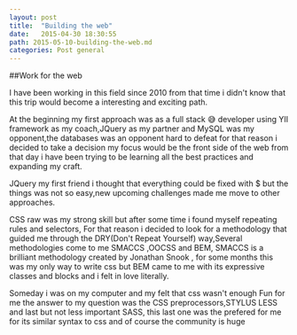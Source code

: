 ```yaml
---
layout: post
title:  "Building the web"
date:   2015-04-30 18:30:55
path: 2015-05-10-building-the-web.md
categories: Post general
---
```

##Work for the web


I have been working in this field since  2010 from that time i didn't know that this trip would become a interesting and exciting path.

At the beginning my first approach was as a full stack 😅 developer using YII framework as my coach,JQuery as my partner and MySQL was my opponent,the databases was an opponent hard to defeat  for that reason i decided to take a decision my focus would be the front side of the web from that day i have been trying to be learning all the best practices and expanding my craft.


JQuery my first friend i thought that everything could be fixed with $ but the things was not so easy,new upcoming challenges made me move to other approaches.

CSS raw was my strong skill but after some time i found myself repeating rules and selectors, For that reason i decided to look for a methodology that guided  me through the  DRY(Don't Repeat Yourself) way,Several methodologies come to me SMACCS ,OOCSS and  BEM, SMACCS is a brilliant methodology created by Jonathan Snook , for some months this was my only way to write css but BEM came to me with its expressive classes and blocks and i felt in love literally.

Someday i was on my computer and my felt that css wasn't enough Fun for me the answer to my question was the CSS preprocessors,STYLUS LESS and last but not less important SASS, this last one was the prefered for me for its similar syntax to css and of course the community is huge
